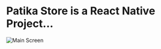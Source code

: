# Patika Store is a React Native Project...

![Main Screen]("https://raw.githubusercontent.com/ferhatseker180/PatikaStoreReactNative/main/PatikaStore.PNG")
